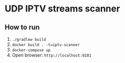 # UDP IPTV streams scanner

## How to run
1. `./gradlew build`
2. `docker build . -t=iptv-scanner`
3. `docker-compose up`
4. Open browser: `http://localhost:8181`